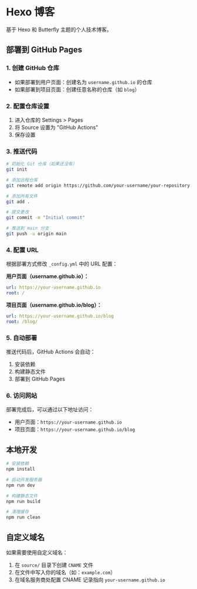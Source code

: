# Hexo 博客

基于 Hexo 和 Butterfly 主题的个人技术博客。

## 部署到 GitHub Pages

### 1. 创建 GitHub 仓库

- 如果部署到用户页面：创建名为 `username.github.io` 的仓库
- 如果部署到项目页面：创建任意名称的仓库（如 `blog`）

### 2. 配置仓库设置

1. 进入仓库的 Settings > Pages
2. 将 Source 设置为 "GitHub Actions"
3. 保存设置

### 3. 推送代码

```bash
# 初始化 Git 仓库（如果还没有）
git init

# 添加远程仓库
git remote add origin https://github.com/your-username/your-repository.git

# 添加所有文件
git add .

# 提交更改
git commit -m "Initial commit"

# 推送到 main 分支
git push -u origin main
```

### 4. 配置 URL

根据部署方式修改 `_config.yml` 中的 URL 配置：

**用户页面（username.github.io）：**
```yaml
url: https://your-username.github.io
root: /
```

**项目页面（username.github.io/blog）：**
```yaml
url: https://your-username.github.io/blog
root: /blog/
```

### 5. 自动部署

推送代码后，GitHub Actions 会自动：
1. 安装依赖
2. 构建静态文件
3. 部署到 GitHub Pages

### 6. 访问网站

部署完成后，可以通过以下地址访问：
- 用户页面：`https://your-username.github.io`
- 项目页面：`https://your-username.github.io/blog`

## 本地开发

```bash
# 安装依赖
npm install

# 启动开发服务器
npm run dev

# 构建静态文件
npm run build

# 清理缓存
npm run clean
```

## 自定义域名

如果需要使用自定义域名：

1. 在 `source/` 目录下创建 `CNAME` 文件
2. 在文件中写入你的域名（如：`example.com`）
3. 在域名服务商处配置 CNAME 记录指向 `your-username.github.io`
